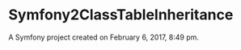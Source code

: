 Symfony2ClassTableInheritance
=============================

A Symfony project created on February 6, 2017, 8:49 pm.
